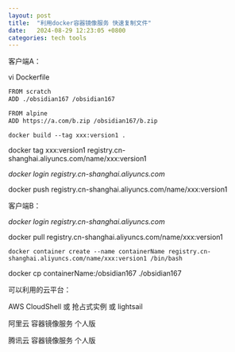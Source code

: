 ```yaml
---
layout: post
title:  "利用docker容器镜像服务 快速复制文件"
date:   2024-08-29 12:23:05 +0800
categories: tech tools
---  
```



客户端A：

vi Dockerfile  

```bash
FROM scratch
ADD ./obsidian167 /obsidian167
```

```bash
FROM alpine
ADD https://a.com/b.zip /obsidian167/b.zip
```

`docker build --tag xxx:version1 .`  

docker tag xxx:version1 registry.cn-shanghai.aliyuncs.com/name/xxx:version1  

*docker login registry.cn-shanghai.aliyuncs.com*  

docker push registry.cn-shanghai.aliyuncs.com/name/xxx:version1  

客户端B： 

*docker login registry.cn-shanghai.aliyuncs.com*  

docker pull registry.cn-shanghai.aliyuncs.com/name/xxx:version1  

`docker container create --name containerName registry.cn-shanghai.aliyuncs.com/name/xxx:version1 /bin/bash`  

docker cp containerName:/obsidian167 ./obsidian167  



可以利用的云平台：  

AWS CloudShell 或 抢占式实例 或 lightsail  

阿里云 容器镜像服务 个人版  

腾讯云 容器镜像服务 个人版  